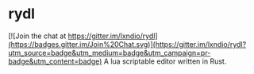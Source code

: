 # rydl

[![Join the chat at https://gitter.im/lxndio/rydl](https://badges.gitter.im/Join%20Chat.svg)](https://gitter.im/lxndio/rydl?utm_source=badge&utm_medium=badge&utm_campaign=pr-badge&utm_content=badge)
A lua scriptable editor written in Rust.
